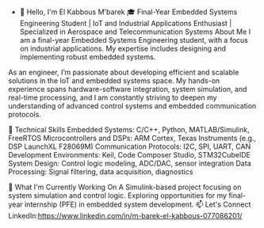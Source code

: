 - 👋 Hello, I'm El Kabbous M'barek
🎓 Final-Year Embedded Systems Engineering Student | IoT and Industrial Applications Enthusiast | Specialized in Aerospace and Telecommunication Systems
About Me
I am a final-year Embedded Systems Engineering student, with a focus on industrial applications. My expertise includes designing and implementing robust embedded systems.

As an engineer, I’m passionate about developing efficient and scalable solutions in the IoT and embedded systems space. My hands-on experience spans hardware-software integration, system simulation, and real-time processing, and I am constantly striving to deepen my understanding of advanced control systems and embedded communication protocols.

🔧 Technical Skills
Embedded Systems: C/C++, Python, MATLAB/Simulink, FreeRTOS
Microcontrollers and DSPs: ARM Cortex, Texas Instruments (e.g., DSP LaunchXL F28069M)
Communication Protocols: I2C, SPI, UART, CAN
Development Environments: Keil, Code Composer Studio, STM32CubeIDE
System Design: Control logic modeling, ADC/DAC, sensor integration
Data Processing: Signal filtering, data acquisition, diagnostics

🌱 What I'm Currently Working On
A Simulink-based project focusing on system simulation and control logic.
Exploring opportunities for my final-year internship (PFE) in embedded system development.
📫 Let's Connect
LinkedIn:https://www.linkedin.com/in/m-barek-el-kabbous-077086201/

